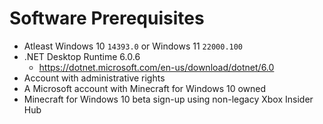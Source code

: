 # Software Prerequisites
- Atleast Windows 10 `14393.0` or Windows 11 `22000.100`
- .NET Desktop Runtime 6.0.6 
  - https://dotnet.microsoft.com/en-us/download/dotnet/6.0
- Account with administrative rights
- A Microsoft account with Minecraft for Windows 10 owned
- Minecraft for Windows 10 beta sign-up using non-legacy Xbox Insider Hub
